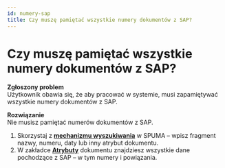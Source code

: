 ```yaml
---
id: numery-sap
title: Czy muszę pamiętać wszystkie numery dokumentów z SAP?
---
```


# Czy muszę pamiętać wszystkie numery dokumentów z SAP?  

**Zgłoszony problem**  
Użytkownik obawia się, że aby pracować w systemie, musi zapamiętywać wszystkie numery dokumentów z SAP.  

**Rozwiązanie**  
Nie musisz pamiętać numerów dokumentów z SAP.  

1. Skorzystaj z **[mechanizmu wyszukiwania](../wyszukiwanie/wyszukiwanie.md)** w SPUMA – wpisz fragment nazwy, numeru, daty lub inny atrybut dokumentu.  
2. W zakładce **[Atrybuty](../przetwarzanie-pojedynczego-dokumentu/Atrybuty.md)** dokumentu znajdziesz wszystkie dane pochodzące z SAP – w tym numery i powiązania.  

